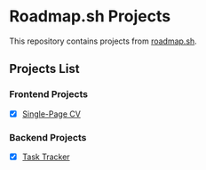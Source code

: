 # Roadmap.sh Projects

This repository contains projects from [roadmap.sh](https://roadmap.sh/).

## Projects List

### Frontend Projects

- [x] [Single-Page CV](https://roadmap.sh/projects/single-page-cv)

### Backend Projects

- [x] [Task Tracker](https://roadmap.sh/projects/task-tracker)
